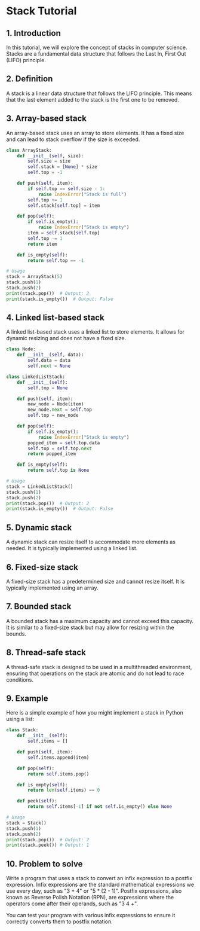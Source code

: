 # Stack Tutorial

## 1. Introduction

In this tutorial, we will explore the concept of stacks in computer science. Stacks are a fundamental data structure that follows the Last In, First Out (LIFO) principle.

## 2. Definition

A stack is a linear data structure that follows the LIFO principle. This means that the last element added to the stack is the first one to be removed.

## 3. Array-based stack

An array-based stack uses an array to store elements. It has a fixed size and can lead to stack overflow if the size is exceeded.

```python
class ArrayStack:
    def __init__(self, size):
        self.size = size
        self.stack = [None] * size
        self.top = -1

    def push(self, item):
        if self.top == self.size - 1:
            raise IndexError("Stack is full")
        self.top += 1
        self.stack[self.top] = item

    def pop(self):
        if self.is_empty():
            raise IndexError("Stack is empty")
        item = self.stack[self.top]
        self.top -= 1
        return item

    def is_empty(self):
        return self.top == -1

# Usage
stack = ArrayStack(5)
stack.push(1)
stack.push(2)
print(stack.pop())  # Output: 2
print(stack.is_empty())  # Output: False
```

## 4. Linked list-based stack

A linked list-based stack uses a linked list to store elements. It allows for dynamic resizing and does not have a fixed size.

```python
class Node:
    def __init__(self, data):
        self.data = data
        self.next = None

class LinkedListStack:
    def __init__(self):
        self.top = None

    def push(self, item):
        new_node = Node(item)
        new_node.next = self.top
        self.top = new_node

    def pop(self):
        if self.is_empty():
            raise IndexError("Stack is empty")
        popped_item = self.top.data
        self.top = self.top.next
        return popped_item

    def is_empty(self):
        return self.top is None

# Usage
stack = LinkedListStack()
stack.push(1)
stack.push(2)
print(stack.pop())  # Output: 2
print(stack.is_empty())  # Output: False
```

## 5. Dynamic stack

A dynamic stack can resize itself to accommodate more elements as needed. It is typically implemented using a linked list.

## 6. Fixed-size stack

A fixed-size stack has a predetermined size and cannot resize itself. It is typically implemented using an array.

## 7. Bounded stack

A bounded stack has a maximum capacity and cannot exceed this capacity. It is similar to a fixed-size stack but may allow for resizing within the bounds.

## 8. Thread-safe stack

A thread-safe stack is designed to be used in a multithreaded environment, ensuring that operations on the stack are atomic and do not lead to race conditions.

## 9. Example

Here is a simple example of how you might implement a stack in Python using a list:

```python
class Stack:
    def __init__(self):
        self.items = []

    def push(self, item):
        self.items.append(item)

    def pop(self):
        return self.items.pop()

    def is_empty(self):
        return len(self.items) == 0

    def peek(self):
        return self.items[-1] if not self.is_empty() else None

# Usage
stack = Stack()
stack.push(1)
stack.push(2)
print(stack.pop())  # Output: 2
print(stack.peek()) # Output: 1
```

## 10. Problem to solve

Write a program that uses a stack to convert an infix expression to a postfix expression. Infix expressions are the standard mathematical expressions we use every day, such as "3 + 4" or "5 * (2 - 1)". Postfix expressions, also known as Reverse Polish Notation (RPN), are expressions where the operators come after their operands, such as "3 4 +".

You can test your program with various infix expressions to ensure it correctly converts them to postfix notation.
